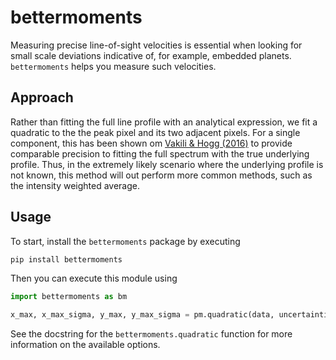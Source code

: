 # bettermoments

Measuring precise line-of-sight velocities is essential when looking for small scale deviations indicative of, for example, embedded planets. `bettermoments` helps you measure such velocities.

## Approach

Rather than fitting the full line profile with an analytical expression, we fit a quadratic to the the peak pixel and its two adjacent pixels. For a single component, this has been shown om [Vakili & Hogg (2016)](https://arxiv.org/abs/1610.05873) to provide comparable precision to fitting the full spectrum with the true underlying profile. Thus, in the extremely likely scenario where the underlying profile is not known, this method will out perform more common methods, such as the intensity weighted average.

## Usage

To start, install the `bettermoments` package by executing

```bash
pip install bettermoments
```

Then you can execute this module using

```python
import bettermoments as bm

x_max, x_max_sigma, y_max, y_max_sigma = pm.quadratic(data, uncertainties)
```

See the docstring for the `bettermoments.quadratic` function for more
information on the available options.
